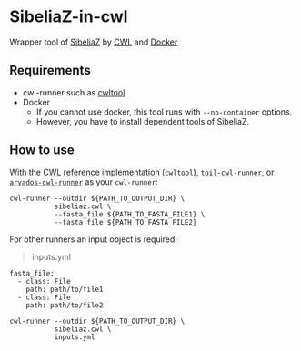 # SibeliaZ-in-cwl
Wrapper tool of [SibeliaZ](https://github.com/medvedevgroup/SibeliaZ) by [CWL](https://github.com/common-workflow-language/common-workflow-language) and [Docker](https://www.docker.com)

## Requirements

* cwl-runner such as [cwltool](https://github.com/common-workflow-language/cwltool)
* Docker
    * If you cannot use docker, this tool runs with `--no-container` options.
    * However, you have to install dependent tools of SibeliaZ.


## How to use

With the [CWL reference implementation](https://github.com/common-workflow-language/cwltool/) (`cwltool`), [`toil-cwl-runner`](https://toil.readthedocs.io/en/latest/running/cwl.html), or [`arvados-cwl-runner`](https://dev.arvados.org/projects/arvados/wiki/Running_Common_Workflow_Language_%28CWL%29_workflows_on_Arvados) as your `cwl-runner`:

```
cwl-runner --outdir ${PATH_TO_OUTPUT_DIR} \
           sibeliaz.cwl \
           --fasta_file ${PATH_TO_FASTA_FILE1} \
           --fasta_file ${PATH_TO_FASTA_FILE2}
```

For other runners an input object is required:
> inputs.yml
```
fasta_file:
  - class: File
    path: path/to/file1
  - class: File
    path: path/to/file2
```

```
cwl-runner --outdir ${PATH_TO_OUTPUT_DIR} \
           sibeliaz.cwl \
           inputs.yml
```